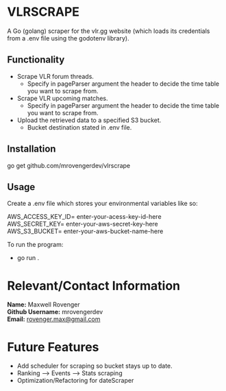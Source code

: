 # VLRSCRAPE
A Go (golang) scraper for the vlr.gg website (which loads its credentials from a .env file using the godotenv library).


## Functionality
 - Scrape VLR forum threads.  
    - Specify in pageParser argument the header to decide the time table you want to scrape from.  
 - Scrape VLR upcoming matches.  
    - Specify in pageParser argument the header to decide the time table you want to scrape from.  
 - Upload the retrieved data to a specified S3 bucket.  
    - Bucket destination stated in .env file.  


## Installation
go get github.com/mrovengerdev/vlrscrape


## Usage
Create a .env file which stores your environmental variables like so:

AWS_ACCESS_KEY_ID= enter-your-acess-key-id-here  
AWS_SECRET_KEY= enter-your-aws-secret-key-here  
AWS_S3_BUCKET= enter-your-aws-bucket-name-here  

To run the program:  
- go run .


# Relevant/Contact Information
**Name:** Maxwell Rovenger  
**Github Username:** mrovengerdev  
**Email:** rovenger.max@gmail.com  

# Future Features
- Add scheduler for scraping so bucket stays up to date.  
- Ranking --> Events --> Stats scraping  
- Optimization/Refactoring for dateScraper  